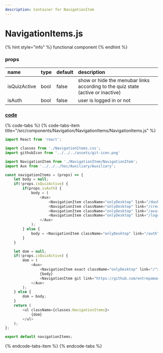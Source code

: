 ```yaml
---
description: Container for NavigationItem
---
```


# NavigationItems.js

{% hint style="info" %}
functional component
{% endhint %}

### 

### props

| name | type | default | description |
| :--- | :--- | :--- | :--- |
| isQuizActive | bool | false | show or hide the menubar links according to the quiz state \(active or inactive\) |
| isAuth | bool | false | user is logged in or not |

### 

### [code](https://github.com/quizoscom/quizos/blob/master/code/src/components/Navigation/NavigationItems/NavigationItems.js)

{% code-tabs %}
{% code-tabs-item title="/src/components/Navigation/NavigationItems/NavigationItems.js" %}
```javascript
import React from 'react';

import classes from './NavigationItems.css';
import githubIcon from '../../../assets/git-icon.png' 

import NavigationItem from './NavigationItem/NavigationItem';
import Aux from '../../../hoc/Auxiliary/Auxiliary';

const navigationItems = (props) => {
    let body = null;
    if(!props.isQuizActive) {
        if(props.isAuth) {
            body = (
                <Aux>
                    <NavigationItem className="onlyDesktop" link="/dashboard">Dashboard</NavigationItem>
                    <NavigationItem className="onlyDesktop" link="/create-quiz">Create Quiz</NavigationItem>
                    <NavigationItem className="onlyDesktop" link="/available-quizzes">Take Quiz</NavigationItem>
                    <NavigationItem className="onlyDesktop" link="/logout">Logout</NavigationItem>
                </Aux>
            );
        } else {
            body = <NavigationItem className="onlyDesktop" link="/auth">Login</NavigationItem>;
        }
    }

    let dom = null;
    if(!props.isQuizActive) {
        dom = (
            <Aux>
                <NavigationItem exact className="onlyDesktop" link="/">Home</NavigationItem>
                {body}
                <NavigationItem git link="https://github.com/entrepaman/quiz-creator" className="gitLink"><img className={classes.Img} src={githubIcon} alt="Git Link"/></NavigationItem>
            </Aux>
        );
    } else {
        dom = body;
    }
    return (
        <ul className={classes.NavigationItems}>
            {dom}
        </ul>
    );
};

export default navigationItems;
```
{% endcode-tabs-item %}
{% endcode-tabs %}



